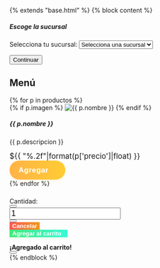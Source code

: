 {% extends "base.html" %}
{% block content %}
<div class="container py-4">
    <!-- Modal de selección de sucursal -->
    <div class="modal fade" id="modalSucursal" tabindex="-1" aria-labelledby="modalSucursalLabel" aria-hidden="true">
      <div class="modal-dialog modal-dialog-centered">
        <div class="modal-content">
          <div class="modal-header">
            <h5 class="modal-title" id="modalSucursalLabel">Escoge la sucursal</h5>
          </div>
          <div class="modal-body">
            <form id="form-sucursal-modal">
                <label class="form-label">Selecciona tu sucursal:</label>
                <select class="form-select" id="select-sucursal-modal" required>
                    <option value="">Selecciona una sucursal</option>
                    {% for s in sucursales %}
                        <option value="{{ s.id }}">{{ s.nombre }}</option>
                    {% endfor %}
                </select>
            </form>
          </div>
          <div class="modal-footer">
            <button type="button" class="btn btn-success" id="btnElegirSucursal">Continuar</button>
          </div>
        </div>
      </div>
    </div>
    <h2 class="mb-4" style="color:var(--pozoleria-orange);">Menú</h2>
    <form id="form-sucursal" class="mb-4" style="display:none;">
        <label class="form-label">Escoge tu sucursal:</label>
        <select class="form-select w-auto d-inline-block" id="select-sucursal" name="sucursal_id" required onchange="filtrarPorSucursal()">
            <option value="">Selecciona una sucursal</option>
            {% for s in sucursales %}
                <option value="{{ s.id }}">{{ s.nombre }}</option>
            {% endfor %}
        </select>
    </form>
    <div class="row" id="productos-lista">
        {% for p in productos %}
        <div class="col-md-4 mb-4 producto-item" data-sucursales="{{ p.sucursales|join(',') }}">
            <div class="card h-100 shadow-sm producto-card" data-producto-id="{{ p.id }}" style="cursor:pointer;">
                {% if p.imagen %}
                <img src="{{ p.imagen }}" class="card-img-top" alt="{{ p.nombre }}">
                {% endif %}
                <div class="card-body d-flex flex-column">
                    <h5 class="card-title">{{ p.nombre }}</h5>
                    <p class="card-text">{{ p.descripcion }}</p>
                    <div class="mb-2">
                        <span class="fw-bold text-success" style="font-size:1.2em;">
                            ${{ "%.2f"|format(p['precio']|float) }}
                        </span>
                    </div>
                    <button class="btn btn-agregar-menu w-100 mt-auto agregar-btn" onclick="mostrarModal({{ p.id }});event.stopPropagation();">
                        <span class="agregar-text">Agregar</span>
                        <span class="agregar-icon"><i class="bi bi-cart-plus-fill"></i></span>
                        <span class="agregar-ripple"></span>
                    </button>
                </div>
            </div>
        </div>
        {% endfor %}
    </div>
    <!-- Modal para personalizar producto -->
    <div class="modal fade" id="modalProducto" tabindex="-1" aria-hidden="true">
      <div class="modal-dialog modal-lg modal-dialog-centered">
        <div class="modal-content">
          <div class="modal-body p-0">
            <div class="row g-0">
              <div class="col-md-5 d-flex align-items-center justify-content-center" id="modal-img-container">
                <!-- Imagen del producto -->
              </div>
              <div class="col-md-7 p-4">
                <h3 id="modal-nombre"></h3>
                <form id="form-personalizar" method="post" action="{{ url_for('agregar_carrito') }}">
                  <input type="hidden" name="producto_id" id="modal-producto-id">
                  <div id="modal-opciones"></div>
                  <div class="mt-3">
                    <label class="form-label">Cantidad:</label>
                    <div class="input-group mb-2" style="max-width:160px;">
                        <button type="button" class="btn btn-outline-success" id="btn-restar-cantidad">
                            <i class="bi bi-dash-circle"></i>
                        </button>
                        <input class="form-control text-center fw-bold" type="number" name="cantidad" id="input-cantidad" value="1" min="1" style="font-size:1.3em;">
                        <button type="button" class="btn btn-outline-success" id="btn-sumar-cantidad">
                            <i class="bi bi-plus-circle"></i>
                        </button>
                    </div>
                  </div>
                  <div id="mensaje-obligatorio" class="alert alert-danger mt-2 text-center" style="display:none;font-size:1.1em;">
                    <i class="bi bi-exclamation-triangle-fill"></i> <strong>Debes seleccionar todas las opciones obligatorias.</strong>
                  </div>
                  <div class="mt-3 text-end d-flex justify-content-end gap-2">
                    <button type="button" class="btn btn-cancelar me-2" data-bs-dismiss="modal">
                        <i class="bi bi-x-circle"></i> Cancelar
                    </button>
                    <button type="submit" class="btn btn-agregar" id="btn-agregar-carrito">
                        <span class="agregar-text">Agregar al carrito</span>
                        <span class="agregar-icon"><i class="bi bi-cart-plus-fill"></i></span>
                    </button>
                  </div>
                </form>
              </div>
            </div>
          </div>
        </div>
      </div>
    </div>
    <!-- Toast flotante para "Agregado al carrito" -->
    <div class="position-fixed top-0 end-0 p-3" style="z-index: 2000;">
        <div id="toastCarrito" class="toast align-items-center text-bg-success border-0" role="alert" aria-live="assertive" aria-atomic="true">
            <div class="d-flex">
                <div class="toast-body">
                    <i class="bi bi-cart-check-fill"></i> <strong>¡Agregado al carrito!</strong>
                </div>
                <button type="button" class="btn-close btn-close-white me-2 m-auto" data-bs-dismiss="toast" aria-label="Cerrar"></button>
            </div>
        </div>
    </div>
</div>
<style>
.btn-cancelar {
    background: linear-gradient(90deg, #ff5858 0%, #f09819 100%);
    color: #fff;
    font-weight: bold;
    border: none;
    box-shadow: 0 2px 8px rgba(255,88,88,0.15);
    transition: box-shadow 0.2s, background 0.2s;
}
.btn-cancelar:hover, .btn-cancelar:focus {
    background: linear-gradient(90deg, #f09819 0%, #ff5858 100%);
    box-shadow: 0 4px 16px rgba(255,88,88,0.25);
    color: #fff;
}
.btn-agregar {
    background: linear-gradient(90deg, #43e97b 0%, #38f9d7 100%);
    color: #fff;
    font-weight: bold;
    border: none;
    box-shadow: 0 2px 8px rgba(67,233,123,0.15);
    position: relative;
    overflow: hidden;
    transition: box-shadow 0.2s, background 0.2s;
    display: flex;
    align-items: center;
    gap: 8px;
}
.btn-agregar:hover, .btn-agregar:focus {
    background: linear-gradient(90deg, #38f9d7 0%, #43e97b 100%);
    box-shadow: 0 4px 16px rgba(67,233,123,0.25);
    color: #fff;
}
.btn-agregar-menu {
    background: linear-gradient(90deg, #ffb347 0%, #ffcc33 100%);
    color: #fff;
    font-weight: bold;
    border: none;
    position: relative;
    overflow: hidden;
    transition: box-shadow 0.2s, transform 0.2s;
    box-shadow: 0 2px 8px rgba(255,204,51,0.15);
    font-size: 1.2em;
    letter-spacing: 0.5px;
    border-radius: 30px;
    padding: 0.7em 1.2em;
    display: flex;
    align-items: center;
    justify-content: center;
    gap: 10px;
}
.btn-agregar-menu:hover, .btn-agregar-menu:focus {
    background: linear-gradient(90deg, #ffcc33 0%, #ffb347 100%);
    box-shadow: 0 4px 16px rgba(255,204,51,0.25);
    color: #fff;
    transform: scale(1.04);
}
.btn-agregar .agregar-icon, .btn-agregar-menu .agregar-icon {
    font-size: 1.3em;
    vertical-align: middle;
    transition: transform 0.2s;
}
.btn-agregar:active .agregar-icon, .btn-agregar-menu:active .agregar-icon {
    transform: scale(1.2) rotate(-10deg);
}
.agregar-btn .agregar-icon {
    margin-left: 8px;
    font-size: 1.3em;
    vertical-align: middle;
    transition: transform 0.2s;
}
.agregar-btn:active .agregar-icon {
    transform: scale(1.2) rotate(-10deg);
}
.agregar-btn .agregar-ripple {
    position: absolute;
    border-radius: 50%;
    transform: scale(0);
    animation: ripple 0.6s linear;
    background: rgba(56,249,215,0.3);
    pointer-events: none;
    width: 100px;
    height: 100px;
    left: 50%;
    top: 50%;
    z-index: 1;
}
.btn-agregar-menu .agregar-ripple {
    position: absolute;
    border-radius: 50%;
    transform: scale(0);
    animation: ripple 0.6s linear;
    background: rgba(255,204,51,0.3);
    pointer-events: none;
    width: 100px;
    height: 100px;
    left: 50%;
    top: 50%;
    z-index: 1;
}
@keyframes ripple {
    to {
        transform: scale(2.5);
        opacity: 0;
    }
}
</style>
<script src="https://cdn.jsdelivr.net/npm/bootstrap@5.3.0/dist/js/bootstrap.bundle.min.js"></script>
<script src="https://cdn.jsdelivr.net/npm/bootstrap-icons@1.10.5/font/bootstrap-icons.js"></script>
<script>
    // Opciones por producto cargadas desde backend
    var opcionesPorProducto = {
        {% for p in productos %}
        {{ p.id }}: {
            imagen: "{{ p.imagen }}",
            nombre: `{{ p.nombre|e }}`,
            precio: {{ p.precio|default(0)|float }},
            opciones: {{ p.opciones|tojson }}
        },
        {% endfor %}
    };

    function mostrarModal(id) {
        var producto = opcionesPorProducto[id];
        if (!producto) return;
        document.getElementById('modal-nombre').textContent = producto.nombre;
        document.getElementById('modal-producto-id').value = id;
        document.getElementById('modal-img-container').innerHTML = producto.imagen ? '<img src="' + producto.imagen + '" class="img-fluid rounded" style="max-height:300px;">' : '';
        var opcionesHtml = '';
        producto.opciones.forEach(function(op) {
            opcionesHtml += '<div class="mb-3">';
            opcionesHtml += '<div class="d-flex justify-content-between align-items-center">';
            opcionesHtml += '<label class="form-label"><strong>' + op.titulo + '</strong></label>';
            if (op.obligatorio) {
                opcionesHtml += '<span class="badge bg-success">Obligatorio</span>';
            } else {
                opcionesHtml += '<span class="badge bg-secondary">Opcional</span>';
            }
            opcionesHtml += '</div>';
            opcionesHtml += '<div class="text-muted mb-1" style="font-size:0.95em;">' + (op.tipo == "radio" ? "Seleccione 1" : "Seleccione al menos 1") + '</div>';
            op.opciones.forEach(function(opt, idx) {
                var inputType = op.tipo;
                var inputName = op.nombre + (inputType == "checkbox" ? "[]" : "");
                var inputId = op.nombre + "_" + idx;
                opcionesHtml += '<div class="form-check">';
                opcionesHtml += '<input class="form-check-input" type="' + inputType + '" name="' + inputName + '" id="' + inputId + '" value="' + opt + '">';
                opcionesHtml += '<label class="form-check-label" for="' + inputId + '">' + opt + '</label>';
                opcionesHtml += '</div>';
            });
            opcionesHtml += '</div>';
        });
        document.getElementById('modal-opciones').innerHTML = opcionesHtml;
        var modal = new bootstrap.Modal(document.getElementById('modalProducto'));
        modal.show();
    }

    function filtrarPorSucursal() {
        var sucursalId = document.getElementById('select-sucursal').value;
        var items = document.querySelectorAll('.producto-item');
        items.forEach(function(item) {
            var sucursales = item.getAttribute('data-sucursales').split(',');
            if (!sucursalId || sucursales.includes(sucursalId)) {
                item.style.display = '';
            } else {
                item.style.display = 'none';
            }
        });
        // Guarda la sucursal en localStorage para futuras visitas
        localStorage.setItem('sucursal_id', sucursalId);
    }
    // Helper para obtener el carrito de la sucursal actual
    function getSucursalId() {
        return localStorage.getItem('sucursal_id') || '';
    }
    function getCarritoSucursal() {
        var sucursalId = getSucursalId();
        var carritos = JSON.parse(localStorage.getItem('carritos_por_sucursal') || '{}');
        return carritos[sucursalId] || [];
    }
    function setCarritoSucursal(carrito) {
        var sucursalId = getSucursalId();
        var carritos = JSON.parse(localStorage.getItem('carritos_por_sucursal') || '{}');
        carritos[sucursalId] = carrito;
        localStorage.setItem('carritos_por_sucursal', JSON.stringify(carritos));
    }

    // Actualiza el header del carrito para la sucursal actual
    function actualizarCarritoHeader() {
        var carrito = getCarritoSucursal();
        var total = 0;
        var cantidad = 0;
        carrito.forEach(function(item) {
            cantidad += item.cantidad || 1;
            total += (item.precio || 0) * (item.cantidad || 1);
        });
        var cartCount = document.getElementById('cart-count');
        var cartTotal = document.getElementById('cart-total');
        if (cartCount) cartCount.textContent = cantidad;
        if (cartTotal) cartTotal.textContent = '$' + total.toFixed(2);
    }
    document.addEventListener('DOMContentLoaded', function() {
        var sucursalId = localStorage.getItem('sucursal_id');
        var selectSucursal = document.getElementById('select-sucursal');
        var formSucursal = document.getElementById('form-sucursal');
        if (!sucursalId) {
            var modal = new bootstrap.Modal(document.getElementById('modalSucursal'));
            modal.show();
            document.getElementById('btnElegirSucursal').onclick = function() {
                var sel = document.getElementById('select-sucursal-modal');
                if (sel.value) {
                    localStorage.setItem('sucursal_id', sel.value);
                    selectSucursal.value = sel.value;
                    formSucursal.style.display = '';
                    filtrarPorSucursal();
                    modal.hide();
                } else {
                    sel.classList.add('is-invalid');
                }
            };
        } else {
            selectSucursal.value = sucursalId;
            formSucursal.style.display = '';
            filtrarPorSucursal();
        }
        selectSucursal.onchange = function() {
            filtrarPorSucursal();
            actualizarCarritoHeader();
        };

        // Abrir modal al hacer click en cualquier parte del card
        document.querySelectorAll('.producto-card').forEach(function(card) {
            card.addEventListener('click', function(e) {
                // Evita abrir dos veces si el botón fue clickeado
                if (e.target.closest('.agregar-btn')) return;
                var id = card.getAttribute('data-producto-id');
                mostrarModal(id);
            });
        });

        // Ripple effect for "Agregar" button
        document.querySelectorAll('.agregar-btn').forEach(function(btn) {
            btn.addEventListener('click', function(e) {
                var ripple = btn.querySelector('.agregar-ripple');
                if (ripple) {
                    ripple.style.left = (e.offsetX - 50) + 'px';
                    ripple.style.top = (e.offsetY - 50) + 'px';
                    ripple.classList.remove('show');
                    void ripple.offsetWidth;
                    ripple.classList.add('show');
                    setTimeout(function() {
                        ripple.classList.remove('show');
                    }, 600);
                }
            });
        });

        // Toast flotante "Agregado al carrito"
        var form = document.getElementById('form-personalizar');
        if (form) {
            form.onsubmit = function(e) {
                e.preventDefault();
                var valido = true;
                var opcionesObligatorias = document.querySelectorAll('#modal-opciones .badge.bg-success');
                opcionesObligatorias.forEach(function(badge) {
                    var group = badge.closest('.mb-3');
                    if (group) {
                        var inputs = group.querySelectorAll('input[type="checkbox"],input[type="radio"]');
                        var checked = Array.from(inputs).some(function(inp) { return inp.checked; });
                        if (!checked) {
                            valido = false;
                        }
                    }
                });
                var mensajeObligatorio = document.getElementById('mensaje-obligatorio');
                if (!valido) {
                    mensajeObligatorio.style.display = 'block';
                    setTimeout(function() {
                        mensajeObligatorio.style.display = 'none';
                    }, 2500);
                    return;
                } else {
                    mensajeObligatorio.style.display = 'none';
                }
                // Obtener datos del producto y cantidad
                var productoId = document.getElementById('modal-producto-id').value;
                var cantidad = parseInt(form.querySelector('[name="cantidad"]').value) || 1;
                var producto = opcionesPorProducto[productoId];
                var precio = producto && producto.precio ? parseFloat(producto.precio) : 0;
                var carrito = getCarritoSucursal();
                var existente = carrito.find(function(item) { return item.id == productoId; });
                if (existente) {
                    existente.cantidad += cantidad;
                } else {
                    carrito.push({
                        id: productoId,
                        cantidad: cantidad,
                        precio: precio,
                        nombre: producto.nombre // <-- nombre correcto
                    });
                }
                setCarritoSucursal(carrito);
                actualizarCarritoHeader();

                var toastEl = document.getElementById('toastCarrito');
                var toast = new bootstrap.Toast(toastEl, { delay: 3000 });
                toast.show();
                var modal = bootstrap.Modal.getInstance(document.getElementById('modalProducto'));
                if (modal) modal.hide();
            };
        }
        // Mejorar cantidad con botones +/-
        var inputCantidad = document.getElementById('input-cantidad');
        var btnSumar = document.getElementById('btn-sumar-cantidad');
        var btnRestar = document.getElementById('btn-restar-cantidad');
        if (inputCantidad && btnSumar && btnRestar) {
            btnSumar.onclick = function() {
                inputCantidad.value = Math.max(1, parseInt(inputCantidad.value) + 1);
            };
            btnRestar.onclick = function() {
                inputCantidad.value = Math.max(1, parseInt(inputCantidad.value) - 1);
            };
        }
        actualizarCarritoHeader();
    });
</script>
{% endblock %}